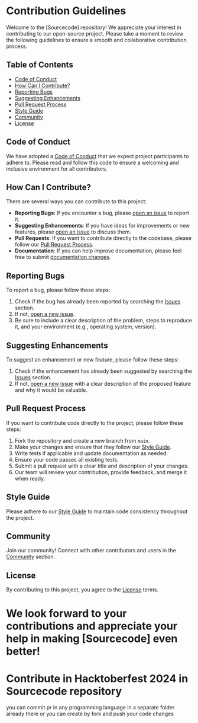  
# Contribution Guidelines

Welcome to the [Sourcecode] repository! We appreciate your interest in contributing to our open-source project. Please take a moment to review the following guidelines to ensure a smooth and collaborative contribution process.

## Table of Contents
- [Code of Conduct](#code-of-conduct)
- [How Can I Contribute?](#how-can-i-contribute)
- [Reporting Bugs](#reporting-bugs)
- [Suggesting Enhancements](#suggesting-enhancements)
- [Pull Request Process](#pull-request-process)
- [Style Guide](#style-guide)
- [Community](#community)
- [License](#license)

## Code of Conduct

We have adopted a [Code of Conduct](CODE_OF_CONDUCT.md) that we expect project participants to adhere to. Please read and follow this code to ensure a welcoming and inclusive environment for all contributors.

## How Can I Contribute?

There are several ways you can contribute to this project:

- **Reporting Bugs**: If you encounter a bug, please [open an issue](../../issues) to report it.
- **Suggesting Enhancements**: If you have ideas for improvements or new features, please [open an issue](../../issues) to discuss them.
- **Pull Requests**: If you want to contribute directly to the codebase, please follow our [Pull Request Process](#pull-request-process).
- **Documentation**: If you can help improve documentation, please feel free to submit [documentation changes](#pull-request-process).

## Reporting Bugs

To report a bug, please follow these steps:

1. Check if the bug has already been reported by searching the [Issues](../../issues) section.
2. If not, [open a new issue](../../issues/new).
3. Be sure to include a clear description of the problem, steps to reproduce it, and your environment (e.g., operating system, version).

## Suggesting Enhancements

To suggest an enhancement or new feature, please follow these steps:

1. Check if the enhancement has already been suggested by searching the [Issues](../../issues) section.
2. If not, [open a new issue](../../issues/new) with a clear description of the proposed feature and why it would be valuable.

## Pull Request Process

If you want to contribute code directly to the project, please follow these steps:

1. Fork the repository and create a new branch from `main`.
2. Make your changes and ensure that they follow our [Style Guide](#style-guide).
3. Write tests if applicable and update documentation as needed.
4. Ensure your code passes all existing tests.
5. Submit a pull request with a clear title and description of your changes.
6. Our team will review your contribution, provide feedback, and merge it when ready.

## Style Guide

Please adhere to our [Style Guide](STYLE_GUIDE.md) to maintain code consistency throughout the project.

## Community

Join our community! Connect with other contributors and users in the [Community](COMMUNITY.md) section.

## License

By contributing to this project, you agree to the [License](LICENSE.md) terms.

We look forward to your contributions and appreciate your help in making [Sourcecode] even better!
=======
# Contribute in Hacktoberfest 2024 in Sourcecode repository

you can commit pr in any programming language in a separate folder already there or you can create by fork and push your code changes
 
